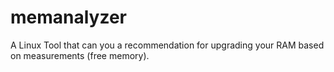 # memanalyzer
A Linux Tool that can  you a recommendation for upgrading your RAM based on measurements (free memory).
